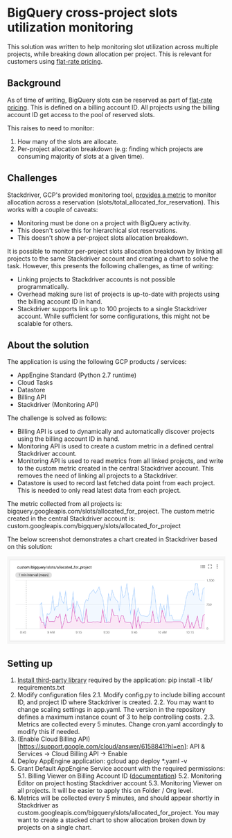 # BigQuery cross-project slots utilization monitoring

This solution was written to help monitoring slot utilization across multiple projects, while breaking down allocation per project. This is relevant for customers using [flat-rate pricing](https://cloud.google.com/bigquery/pricing#flat_rate_pricing).

## Background

As of time of writing, BigQuery slots can be reserved as part of [flat-rate pricing](https://cloud.google.com/bigquery/pricing#flat_rate_pricing). This is defined on a billing account ID. All projects using the billing account ID get access to the pool of reserved slots.

This raises to need to monitor:
1. How many of the slots are allocate.
2. Per-project allocation breakdown (e.g: finding which projects are consuming majority of slots at a given time).

## Challenges

Stackdriver, GCP's provided monitoring tool, [provides a metric](https://cloud.google.com/monitoring/api/metrics_gcp#gcp-bigquery) to monitor allocation across a reservation (slots/total_allocated_for_reservation). This works with a couple of caveats:
- Monitoring must be done on a project with BigQuery activity.
- This doesn't solve this for hierarchical slot reservations.
- This doesn't show a per-project slots allocation breakdown.

It is possible to monitor per-project slots allocation breakdown by linking all projects to the same Stackdriver account and creating a chart to solve the task. However, this presents the following challenges, as time of writing:
- Linking projects to Stackdriver accounts is not possible programmatically.
- Overhead making sure list of projects is up-to-date with projects using the billing account ID in hand.
- Stackdriver supports link up to 100 projects to a single Stackdriver account. While sufficient for some configurations, this might not be scalable for others.

## About the solution

The application is using the following GCP products / services:
- AppEngine Standard (Python 2.7 runtime)
- Cloud Tasks
- Datastore
- Billing API
- Stackdriver (Monitoring API)

The challenge is solved as follows:
- Billing API is used to dynamically and automatically discover projects using the billing account ID in hand.
- Monitoring API is used to create a custom metric in a defined central Stackdriver account.
- Monitoring API is used to read metrics from all linked projects, and write to the custom metric created in the central Stackdriver account. This removes the need of linking all projects to a Stackdriver.
- Datastore is used to record last fetched data point from each project. This is needed to only read latest data from each project.

The metric collected from all projects is: bigquery.googleapis.com/slots/allocated_for_project.
The custom metric created in the central Stackdriver account is: custom.googleapis.com/bigquery/slots/allocated_for_project

The below screenshot demonstrates a chart created in Stackdriver based on this solution:

![](img/stacked_chart.png)

## Setting up

1. [Install third-party library](https://cloud.google.com/appengine/docs/standard/python/tools/using-libraries-python-27) required by the application: pip install -t lib/ requirements.txt
2. Modify configuration files
 2.1. Modify config.py to include billing account ID, and project ID where Stackdriver is created.
 2.2. You may want to change scaling settings in app.yaml. The version in the repository defines a maximum instance count of 3 to help controlling costs.
 2.3. Metrics are collected every 5 minutes. Change cron.yaml accordingly to modify this if needed.
3. (Enable Cloud Billing API)[https://support.google.com/cloud/answer/6158841?hl=en]: API & Services -> Cloud Billing API -> Enable
4. Deploy AppEngine application: gcloud app deploy *.yaml -v <version>
5. Grant Default AppEngine Service account with the required permissions:
 5.1. Billing Viewer on Billing Account ID ([documentation](https://cloud.google.com/billing/docs/how-to/billing-access#update_billing_permissions))
 5.2. Monitoring Editor on project hosting Stackdriver account
 5.3. Monitoring Viewer on all projects. It will be easier to apply this on Folder / Org level.
6. Metrics will be collected every 5 minutes, and should appear shortly in Stackdriver as custom.googleapis.com/bigquery/slots/allocated_for_project. You may want to create a stacked chart to show allocation broken down by projects on a single chart.
